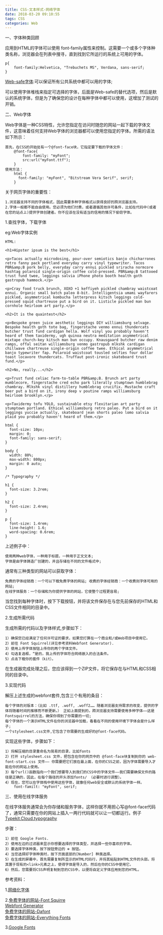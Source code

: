 ```yaml
---
title: CSS-文本样式-网络字体
date: 2018-03-20 09:10:55
tags: CSS
categories: Web
---
```



一、字体种类回顾

应用到HTML的字体可以使用 font-family属性来控制。这需要一个或多个字体种类名称，浏览器会在列表中搜寻，直到找到它所运行的系统上可用的字体。

	p{
		font-family:Helvetica, "Trebuchets MS", Verdana, sans-serif;
	}
 
[Web-safe字体](https://developer.mozilla.org/en-US/Learn/CSS/Styling_text/Fundamentals#Web_safe_fonts):可以保证所有公共系统中都可以用的字体;

可以使用字体堆栈来指定可选择的字体，后面是Web-safe的替代选项，然后是默认的系统字体，但是为了确保您的设计在每种字体中都可以使用，这增加了测试的开销。

二、Web字体

Web字体是一种CSS特性，允许您指定在访问时随您的网站一起下载的字体文件，这意味着任何支持Web字体的浏览器都可以使用您指定的字体。所需的语法如下所示：

	首先，在CSS的开始处有一个@font-face块，它指定要下载的字体文件：
		@font-face{
			font-family: "myFont";
			src:url("myFont.ttf");
		}
	使用方法：
		html {
		  font-family: "myFont", "Bitstream Vera Serif", serif;
		}
关于网页字体的重要性：
	
	1.浏览器支持不同的字体格式，因此需要多种字体格式以获得良好的跨浏览器支持。
	2.字体一般都不能自由使用。您必须为他们付费，或者遵循其他许可条件，比如在代码中(或者在您的站点上)提供字体创建者。你不应该在没有适当的信用的情况下偷窃字体。

1.查找字体，下载字体

eg:Web字体实例

	HTML:
	
    <h1>Hipster ipsum is the best</h1>

    <p>Tacos actually microdosing, pour-over semiotics banjo chicharrones retro fanny pack portland everyday carry vinyl typewriter. Tacos PBR&amp;B pork belly, everyday carry ennui pickled sriracha normcore hashtag polaroid single-origin coffee cold-pressed. PBR&amp;B tattooed trust fund twee, leggings salvia iPhone photo booth health goth gastropub hammock.</p>

    <p>Cray food truck brunch, XOXO +1 keffiyeh pickled chambray waistcoat ennui. Organic small batch paleo 8-bit. Intelligentsia umami wayfarers pickled, asymmetrical kombucha letterpress kitsch leggings cold-pressed squid chartreuse put a bird on it. Listicle pickled man bun cornhole heirloom art party.</p>

    <h2>It is the quaintest</h2>

    <p>Bespoke green juice aesthetic leggings DIY williamsburg selvage. Bespoke health goth tote bag, fingerstache venmo ennui thundercats butcher trust fund cardigan hella. Wolf vinyl you probably haven't heard of them taxidermy, ugh quinoa neutra meditation asymmetrical mixtape church-key kitsch man bun occupy. Knausgaard butcher raw denim ramps, offal seitan williamsburg venmo gastropub mlkshk cardigan chillwave chartreuse single-origin coffee twee. Ethical asymmetrical banjo typewriter fap. Polaroid waistcoat tousled selfies four dollar toast locavore thundercats. Truffaut post-ironic skateboard trust fund.</p>

    <h2>No, really...</h2>

    <p>Trust fund celiac farm-to-table PBR&amp;B. Brunch art party mumblecore, fingerstache cred echo park literally stumptown humblebrag chambray. Mlkshk vinyl distillery humblebrag crucifix. Mustache craft beer put a bird on it, irony deep v poutine ramps williamsburg heirloom brooklyn.</p>

    <p>Taxidermy tofu YOLO, sustainable etsy flexitarian art party stumptown portland. Ethical williamsburg retro paleo. Put a bird on it leggings yuccie actually, skateboard jean shorts paleo lomo salvia plaid you probably haven't heard of them.</p>
<span>

	html {
	  font-size: 10px;
	  margin: 0;
	  font-family: sans-serif;
	}
	
	body {
	  width: 80%;
	  max-width: 800px;
	  margin: 0 auto;
	}
	
	/* Typography */
	
	h1 {
	  font-size: 3.2rem;
	}
	
	h2 {
	  font-size: 2.4rem;
	}
	
	p {
	  font-size: 1.4rem;
	  line-height: 1.6;
	  word-spacing: 0.6rem;
	}	
<span>上述例子中：

	使用两种web字体，一种用于标题，一种用于正文文本;
	字体是由字体铸造厂创建的，并且存储在不同的文件格式中;	
通常有三种类型的网站可以获取字体：
	
	免费的字体经销商：一个可以下载免费字体的网站;	收费的字体经销商：一个收费则字体可用的网站;
	在线字体服务：一个存储和为你提供字体的网站，它使整个过程更容易;
当您找到每种字体时，按下下载按钮，并将该文件保存在与您先前保存的HTML和CSS文件相同的目录中。

2.生成所需代码

生成所需的代码以及字体样式,步骤如下：

	1）确保您已经满足了任何许可证的要求，如果您打算在一个商业和/或Web项目中使用它。
	2）前往 Font Squirrel(详见参考资料Webfont Generator).
	3）使用上传字体按钮上传你的两个字体文件。
	4）勾选复选框，“是的，我上传的字体符合网络嵌入的合法条件。
	5）点击下载你的套件（kit）。
在生成器完成处理之后，您应该得到一个ZIP文件，将它保存在与HTML和CSS相同的目录中。

3.实现代码

解压上述生成的webfont套件,包含三个有用的条目：
	
	每个字体的对版本：（比如 .ttf, .woff, .woff2…… 随着浏览器支持需求的改变，提供的字体将随着时间的推移而不断更新。） 正如上面提到的，跨浏览器支持需要使用多种字体——这是Fontsquirrel的方法，确保你得到了你需要的一切;
	每个字体的一个演示HTML文件在你的浏览器中加载，看看在不同的使用环境下字体会是什么样子;
	一个stylesheet.css文件,它包含了你需要的生成好的@font-face代码。
实现这些字体，步骤如下：

	1）将解压缩的目录重命名为简易的目录，比如fonts
	2）打开 stylesheet.css 文件，把包含在你的网页中的 @font-face块复制到你的 web-font-start.css 文件—— 你需要把它们放在最上面，在你的CSS之前，因为字体需要导入才能在你的网站上使用。
	3）每个url()函数指向一个我们想要导入到我们的CSS中的字体文件——我们需要确保文件的路径是正确的，因此，在每个路径的开头添加fonts/ （必要时进行调整）。
	4）现在，您可以在字体栈中使用这些字体，就像任何web安全或默认的系统字体一样。
		font-familt: "myFont", serif;
三、使用在线字体服务
	
在线字体服务通常会为你存储和服务字体，这样你就不用担心写@font-face代码了，通常只需要在你的网站上插入一两行代码就可以让一切都运行。例子[Typekit](https://typekit.com/),[Cloud.typography](http://www.typography.com/cloud/welcome/)

步骤：
	
	1）前往 Google Fonts.
	2）使用左边的过滤器来显示你想要选择的字体类型，并选择一些你喜欢的字体。
	3）要选择字体种类，按下按钮旁边的 ⊕ 按钮。
	4）当您选择好字体种类时，按下页面底部的[Number] 种类选择。
	5）在生成的屏幕中，首先需要复制所显示的HTML代码行，并将其粘贴到HTML文件的头部。将其置于现有的<link>元素之上，使得字体是导入的，然后在你的CSS中使用它。
	6）然后，您需要将CSS声明复制到您的CSS中，以便将自定义字体应用到您的HTML。


参考资料：

1.[网络化字体](https://developer.mozilla.org/zh-CN/docs/Learn/CSS/为文本添加样式/Styling_links)

2.[免费字体的网站-Font Squirre](https://www.fontsquirrel.com/)<br>
[Webfont Generator](https://www.fontsquirrel.com/tools/webfont-generator)<br>
[免费字体的网站-Dafont](http://www.dafont.com/)<br>
[免费字体的网站-Everything Fonts](https://everythingfonts.com/)

3.[Google Fonts](https://www.google.com/fonts)